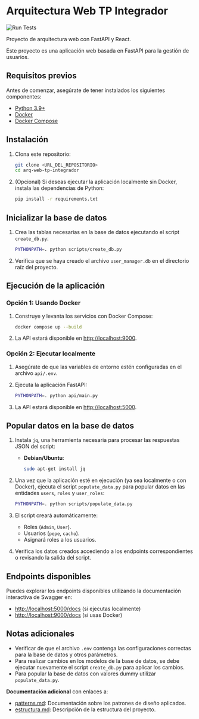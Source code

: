 # Arquitectura Web TP Integrador

![Run Tests](https://github.com/megajandrox/arq-web-tp-integrador/actions/workflows/tests.yml/badge.svg?branch=main)

Proyecto de arquitectura web con FastAPI y React.

Este proyecto es una aplicación web basada en FastAPI para la gestión de usuarios.

## Requisitos previos

Antes de comenzar, asegúrate de tener instalados los siguientes componentes:

- [Python 3.9+](https://www.python.org/downloads/)
- [Docker](https://www.docker.com/)
- [Docker Compose](https://docs.docker.com/compose/install/)

## Instalación

1. Clona este repositorio:

   ```bash
   git clone <URL_DEL_REPOSITORIO>
   cd arq-web-tp-integrador
   ```

2. (Opcional) Si deseas ejecutar la aplicación localmente sin Docker, instala las dependencias de Python:

   ```bash
   pip install -r requirements.txt
   ```

## Inicializar la base de datos

1. Crea las tablas necesarias en la base de datos ejecutando el script `create_db.py`:

   ```bash
   PYTHONPATH=. python scripts/create_db.py
   ```

2. Verifica que se haya creado el archivo `user_manager.db` en el directorio raíz del proyecto.

## Ejecución de la aplicación

### Opción 1: Usando Docker

1. Construye y levanta los servicios con Docker Compose:

   ```bash
   docker compose up --build
   ```

2. La API estará disponible en [http://localhost:9000](http://localhost:9000).

### Opción 2: Ejecutar localmente

1. Asegúrate de que las variables de entorno estén configuradas en el archivo `api/.env`.

2. Ejecuta la aplicación FastAPI:

   ```bash
   PYTHONPATH=. python api/main.py
   ```

3. La API estará disponible en [http://localhost:5000](http://localhost:5000).

## Popular datos en la base de datos

1. Instala `jq`, una herramienta necesaria para procesar las respuestas JSON del script:

   - **Debian/Ubuntu**:
     ```bash
     sudo apt-get install jq
     ```

2. Una vez que la aplicación esté en ejecución (ya sea localmente o con Docker), ejecuta el script `populate_data.py` para popular datos en las entidades `users`, `roles` y `user_roles`:

   ```bash
   PYTHONPATH=. python scripts/populate_data.py
   ```

3. El script creará automáticamente:
   - Roles (`Admin`, `User`).
   - Usuarios (`pepe`, `cacho`).
   - Asignará roles a los usuarios.

4. Verifica los datos creados accediendo a los endpoints correspondientes o revisando la salida del script.

## Endpoints disponibles

Puedes explorar los endpoints disponibles utilizando la documentación interactiva de Swagger en:

- [http://localhost:5000/docs](http://localhost:5000/docs) (si ejecutas localmente)
- [http://localhost:9000/docs](http://localhost:9000/docs) (si usas Docker)

## Notas adicionales

- Verificar de que el archivo `.env` contenga las configuraciones correctas para la base de datos y otros parámetros.
- Para realizar cambios en los modelos de la base de datos, se debe ejecutar nuevamente el script `create_db.py` para aplicar los cambios.
- Para popular la base de datos con valores dummy utilizar `populate_data.py`.

**Documentación adicional** con enlaces a:
   - [patterns.md](http://_vscodecontentref_/1): Documentación sobre los patrones de diseño aplicados.
   - [estructura.md](http://_vscodecontentref_/2): Descripción de la estructura del proyecto.
